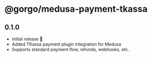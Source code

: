 # @gorgo/medusa-payment-tkassa

## 0.1.0

- Initial release 🎉
- Added TKassa payment plugin integration for Medusa
- Supports standard payment flow, refunds, webhooks, etc.
